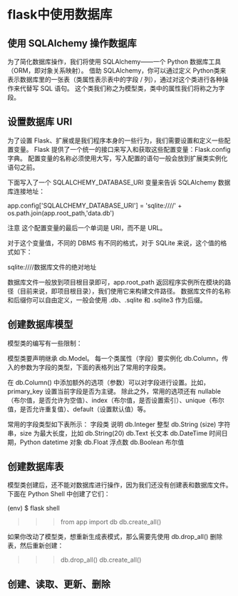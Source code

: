 # flask中使用数据库

## 使用 SQLAlchemy 操作数据库

为了简化数据库操作，我们将使用 SQLAlchemy——一个 Python 数据库工具（ORM，即对象关系映射）。
借助 SQLAlchemy，你可以通过定义 Python类来表示数据库里的一张表（类属性表示表中的字段 / 列），通过对这个类进行各种操作来代替写 SQL 语句。
这个类我们称之为模型类，类中的属性我们将称之为字段。

## 设置数据库 URI

为了设置 Flask、扩展或是我们程序本身的一些行为，我们需要设置和定义一些配置变量。
Flask 提供了一个统一的接口来写入和获取这些配置变量：Flask.config 字典。
配置变量的名称必须使用大写，写入配置的语句一般会放到扩展类实例化语句之前。

下面写入了一个 SQLALCHEMY_DATABASE_URI 变量来告诉 SQLAlchemy 数据库连接地址：

app.config['SQLALCHEMY_DATABASE_URI'] = 'sqlite:////' + os.path.join(app.root_path,'data.db')

注意 这个配置变量的最后一个单词是 URI，而不是 URL。

对于这个变量值，不同的 DBMS 有不同的格式，对于 SQLite 来说，这个值的格式如下：

sqlite:////数据库文件的绝对地址

数据库文件一般放到项目根目录即可，app.root_path 返回程序实例所在模块的路径（目前来说，即项目根目录），我们使用它来构建文件路径。
数据库文件的名称和后缀你可以自由定义，一般会使用 .db、.sqlite 和 .sqlite3 作为后缀。

## 创建数据库模型

模型类的编写有一些限制：

模型类要声明继承 db.Model。
每一个类属性（字段）要实例化 db.Column，传入的参数为字段的类型，下面的表格列出了常用的字段类。

在 db.Column() 中添加额外的选项（参数）可以对字段进行设置。比如，primary_key 设置当前字段是否为主键。
除此之外，常用的选项还有 nullable（布尔值，是否允许为空值）、index（布尔值，是否设置索引）、unique（布尔值，是否允许重复值）、default（设置默认值）等。

常用的字段类型如下表所示：
字段类	            说明
db.Integer	        整型
db.String (size)	字符串，size 为最大长度，比如 db.String(20)
db.Text	            长文本
db.DateTime	        时间日期，Python datetime 对象
db.Float	        浮点数
db.Boolean	        布尔值

## 创建数据库表

模型类创建后，还不能对数据库进行操作，因为我们还没有创建表和数据库文件。下面在 Python Shell 中创建了它们：

(env) $ flask shell
>>> from app import db
>>> db.create_all()

如果你改动了模型类，想重新生成表模式，那么需要先使用 db.drop_all() 删除表，然后重新创建：

>>> db.drop_all()
>>> db.create_all()

## 创建、读取、更新、删除
